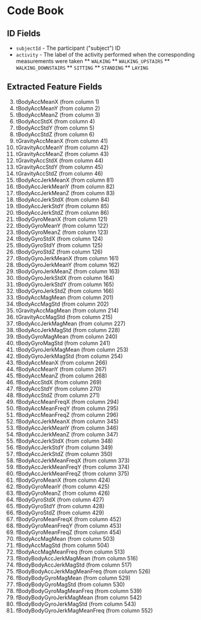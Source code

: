 # Code Book

## ID Fields

* `subjectId` - The participant ("subject") ID
* `activity` - The label of the activity performed when the corresponding measurements were taken
** `WALKING`
** `WALKING_UPSTAIRS`
** `WALKING_DOWNSTAIRS`
** `SITTING`
** `STANDING`
** `LAYING`

## Extracted Feature Fields

3. tBodyAccMeanX (from column 1)
4. tBodyAccMeanY (from column 2)
5. tBodyAccMeanZ (from column 3)
6. tBodyAccStdX (from column 4)
7. tBodyAccStdY (from column 5)
8. tBodyAccStdZ (from column 6)
9. tGravityAccMeanX (from column 41)
10. tGravityAccMeanY (from column 42)
11. tGravityAccMeanZ (from column 43)
12. tGravityAccStdX (from column 44)
13. tGravityAccStdY (from column 45)
14. tGravityAccStdZ (from column 46)
15. tBodyAccJerkMeanX (from column 81)
16. tBodyAccJerkMeanY (from column 82)
17. tBodyAccJerkMeanZ (from column 83)
18. tBodyAccJerkStdX (from column 84)
19. tBodyAccJerkStdY (from column 85)
20. tBodyAccJerkStdZ (from column 86)
21. tBodyGyroMeanX (from column 121)
22. tBodyGyroMeanY (from column 122)
23. tBodyGyroMeanZ (from column 123)
24. tBodyGyroStdX (from column 124)
25. tBodyGyroStdY (from column 125)
26. tBodyGyroStdZ (from column 126)
27. tBodyGyroJerkMeanX (from column 161)
28. tBodyGyroJerkMeanY (from column 162)
29. tBodyGyroJerkMeanZ (from column 163)
30. tBodyGyroJerkStdX (from column 164)
31. tBodyGyroJerkStdY (from column 165)
32. tBodyGyroJerkStdZ (from column 166)
33. tBodyAccMagMean (from column 201)
34. tBodyAccMagStd (from column 202)
35. tGravityAccMagMean (from column 214)
36. tGravityAccMagStd (from column 215)
37. tBodyAccJerkMagMean (from column 227)
38. tBodyAccJerkMagStd (from column 228)
39. tBodyGyroMagMean (from column 240)
40. tBodyGyroMagStd (from column 241)
41. tBodyGyroJerkMagMean (from column 253)
42. tBodyGyroJerkMagStd (from column 254)
43. fBodyAccMeanX (from column 266)
44. fBodyAccMeanY (from column 267)
45. fBodyAccMeanZ (from column 268)
46. fBodyAccStdX (from column 269)
47. fBodyAccStdY (from column 270)
48. fBodyAccStdZ (from column 271)
49. fBodyAccMeanFreqX (from column 294)
50. fBodyAccMeanFreqY (from column 295)
51. fBodyAccMeanFreqZ (from column 296)
52. fBodyAccJerkMeanX (from column 345)
53. fBodyAccJerkMeanY (from column 346)
54. fBodyAccJerkMeanZ (from column 347)
55. fBodyAccJerkStdX (from column 348)
56. fBodyAccJerkStdY (from column 349)
57. fBodyAccJerkStdZ (from column 350)
58. fBodyAccJerkMeanFreqX (from column 373)
59. fBodyAccJerkMeanFreqY (from column 374)
60. fBodyAccJerkMeanFreqZ (from column 375)
61. fBodyGyroMeanX (from column 424)
62. fBodyGyroMeanY (from column 425)
63. fBodyGyroMeanZ (from column 426)
64. fBodyGyroStdX (from column 427)
65. fBodyGyroStdY (from column 428)
66. fBodyGyroStdZ (from column 429)
67. fBodyGyroMeanFreqX (from column 452)
68. fBodyGyroMeanFreqY (from column 453)
69. fBodyGyroMeanFreqZ (from column 454)
70. fBodyAccMagMean (from column 503)
71. fBodyAccMagStd (from column 504)
72. fBodyAccMagMeanFreq (from column 513)
73. fBodyBodyAccJerkMagMean (from column 516)
74. fBodyBodyAccJerkMagStd (from column 517)
75. fBodyBodyAccJerkMagMeanFreq (from column 526)
76. fBodyBodyGyroMagMean (from column 529)
77. fBodyBodyGyroMagStd (from column 530)
78. fBodyBodyGyroMagMeanFreq (from column 539)
79. fBodyBodyGyroJerkMagMean (from column 542)
80. fBodyBodyGyroJerkMagStd (from column 543)
81. fBodyBodyGyroJerkMagMeanFreq (from column 552)
